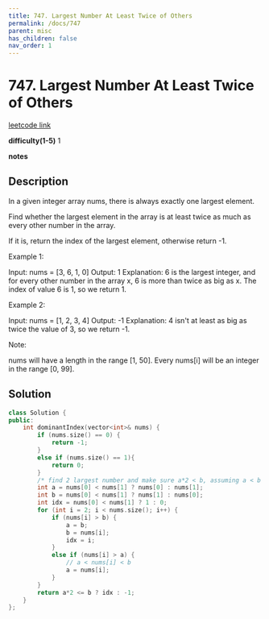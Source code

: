 ```yaml
---
title: 747. Largest Number At Least Twice of Others
permalink: /docs/747
parent: misc
has_children: false
nav_order: 1
---
```

# 747. Largest Number At Least Twice of Others
[leetcode link](https://leetcode.com/problems/largest-number-at-least-twice-of-others/)

**difficulty(1-5)** 
1

**notes** 


## Description
In a given integer array nums, there is always exactly one largest element.

Find whether the largest element in the array is at least twice as much as every other number in the array.

If it is, return the index of the largest element, otherwise return -1.

Example 1:

Input: nums = [3, 6, 1, 0]
Output: 1
Explanation: 6 is the largest integer, and for every other number in the array x,
6 is more than twice as big as x.  The index of value 6 is 1, so we return 1.
 

Example 2:

Input: nums = [1, 2, 3, 4]
Output: -1
Explanation: 4 isn't at least as big as twice the value of 3, so we return -1.
 

Note:

nums will have a length in the range [1, 50].
Every nums[i] will be an integer in the range [0, 99].

## Solution
```c++
class Solution {
public:
    int dominantIndex(vector<int>& nums) {
        if (nums.size() == 0) {
            return -1;
        }
        else if (nums.size() == 1){
            return 0;
        }
        /* find 2 largest number and make sure a*2 < b, assuming a < b */        
        int a = nums[0] < nums[1] ? nums[0] : nums[1];
        int b = nums[0] < nums[1] ? nums[1] : nums[0];
        int idx = nums[0] < nums[1] ? 1 : 0;
        for (int i = 2; i < nums.size(); i++) {
            if (nums[i] > b) {
                a = b;
                b = nums[i];
                idx = i;
            } 
            else if (nums[i] > a) {
                // a < nums[i] < b
                a = nums[i];
            }
        }
        return a*2 <= b ? idx : -1;
    }
};
``` 

<!-- 
Default label
{: .label }

Blue label
{: .label .label-blue }

Stable
{: .label .label-green }

New release
{: .label .label-purple }

Coming soon
{: .label .label-yellow }

Deprecated
{: .label .label-red } -->
